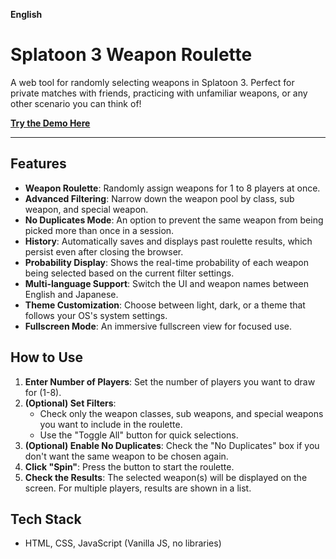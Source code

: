**English**

# Splatoon 3 Weapon Roulette

A web tool for randomly selecting weapons in Splatoon 3. Perfect for private matches with friends, practicing with unfamiliar weapons, or any other scenario you can think of!

**[Try the Demo Here](https://yasaitachi.github.io/Splatoon3-WeaponRoulette/)**

---

## Features

- **Weapon Roulette**: Randomly assign weapons for 1 to 8 players at once.
- **Advanced Filtering**: Narrow down the weapon pool by class, sub weapon, and special weapon.
- **No Duplicates Mode**: An option to prevent the same weapon from being picked more than once in a session.
- **History**: Automatically saves and displays past roulette results, which persist even after closing the browser.
- **Probability Display**: Shows the real-time probability of each weapon being selected based on the current filter settings.
- **Multi-language Support**: Switch the UI and weapon names between English and Japanese.
- **Theme Customization**: Choose between light, dark, or a theme that follows your OS's system settings.
- **Fullscreen Mode**: An immersive fullscreen view for focused use.

## How to Use

1.  **Enter Number of Players**: Set the number of players you want to draw for (1-8).
2.  **(Optional) Set Filters**:
    - Check only the weapon classes, sub weapons, and special weapons you want to include in the roulette.
    - Use the "Toggle All" button for quick selections.
3.  **(Optional) Enable No Duplicates**: Check the "No Duplicates" box if you don't want the same weapon to be chosen again.
4.  **Click "Spin"**: Press the button to start the roulette.
5.  **Check the Results**: The selected weapon(s) will be displayed on the screen. For multiple players, results are shown in a list.

## Tech Stack

- HTML, CSS, JavaScript (Vanilla JS, no libraries)
